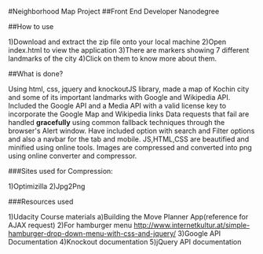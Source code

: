 #Neighborhood Map Project
##Front End Developer Nanodegree

##How to use

1)Download and extract the zip file onto your local machine
2)Open index.html to view the application
3)There are markers showing 7 different landmarks of the city
4)Click on them to know more about them.

##What is done?

Using html, css, jquery and knockoutJS library, made a map of Kochin city and some of its important landmarks with Google and Wikipedia API.
Included the Google API and a Media API  with a valid license key to incorporate the Google Map and Wikipedia links
Data requests that fail are handled **gracefully** using common fallback techniques through the browser's Alert window.
Have included option with search and Filter options and also a navbar for the tab and mobile.
JS,HTML,CSS are beautified and minified using online tools.
Images are compressed and converted into png using online converter and compressor.

###Sites used for Compression:

1)Optimizilla
2)Jpg2Png

###Resources used

1)Udacity Course materials
  a)Building the Move Planner App(reference for AJAX request)
2)For hamburger menu
  http://www.internetkultur.at/simple-hamburger-drop-down-menu-with-css-and-jquery/
3)Google API Documentation
4)Knockout documentation
5)jQuery API documentation

